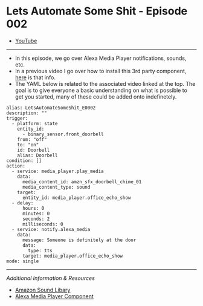 # Lets Automate Some Shit - Episode 002
- [YouTube](https://youtu.be/iAMhhPdIRdQ)

___
- In this episode, we go over Alexa Media Player notifications, sounds, etc.
- In a previous video I go over how to install this 3rd party component, [here](https://github.com/Steven-D-Morgan/Morgans_Modifications/blob/main/Home%20Assistant/CustomComponents_Alexa.md) is that info.
- The YAML below is related to the associated video linked at the top. The goal is to give everyone a basic understanding on what is possible to get you started, many of these could be added onto indefinetely. 
```
alias: LetsAutomateSomeShit_E0002
description: ""
trigger:
  - platform: state
    entity_id:
      - binary_sensor.front_doorbell
    from: "off"
    to: "on"
    id: Doorbell
    alias: Doorbell
condition: []
action:
  - service: media_player.play_media
    data:
      media_content_id: amzn_sfx_doorbell_chime_01
      media_content_type: sound
    target:
      entity_id: media_player.office_echo_show
  - delay:
      hours: 0
      minutes: 0
      seconds: 2
      milliseconds: 0
  - service: notify.alexa_media
    data:
      message: Someone is definitely at the door
      data:
        type: tts
      target: media_player.office_echo_show
mode: single

```

___
*Additional Information & Resources*
- [Amazon Sound Libary](https://developer.amazon.com/en-US/docs/alexa/custom-skills/ask-soundlibrary.html)
- [Alexa Media Player Component](https://github.com/custom-components/alexa_media_player)
